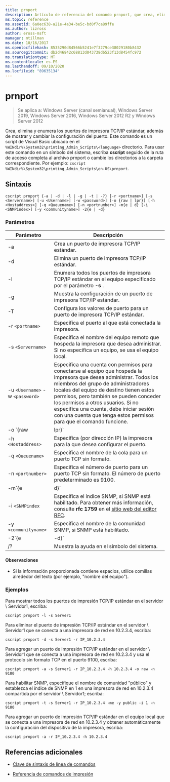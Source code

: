 ```yaml
---
title: prnport
description: Artículo de referencia del comando prnport, que crea, elimina y enumera los puertos de impresora TCP/IP estándar, además de mostrar y cambiar la configuración del puerto.
ms.topic: reference
ms.assetid: 6a0ec638-a21e-4a34-be5c-bd0f7ca89ffe
ms.author: lizross
author: eross-msft
manager: mtillman
ms.date: 10/16/2017
ms.openlocfilehash: 8535290d84566b5241e7f3279ce38029180b8432
ms.sourcegitcommit: db2d46842c68813d043738d6523f13d8454fc972
ms.translationtype: MT
ms.contentlocale: es-ES
ms.lasthandoff: 09/10/2020
ms.locfileid: "89635134"
---
```

# <a name="prnport"></a>prnport

> Se aplica a: Windows Server (canal semianual), Windows Server 2019, Windows Server 2016, Windows Server 2012 R2 y Windows Server 2012

Crea, elimina y enumera los puertos de impresora TCP/IP estándar, además de mostrar y cambiar la configuración del puerto. Este comando es un script de Visual Basic ubicado en el `%WINdir%\System32\printing_Admin_Scripts\<language>` directorio. Para usar este comando en un símbolo del sistema, escriba **cscript** seguido de la ruta de acceso completa al archivo prnport o cambie los directorios a la carpeta correspondiente. Por ejemplo: `cscript %WINdir%\System32\printing_Admin_Scripts\en-US\prnport`.

## <a name="syntax"></a>Sintaxis

```
cscript prnport {-a | -d | -l | -g | -t | -?} [-r <portname>] [-s <Servername>] [-u <Username>] [-w <password>] [-o {raw | lpr}] [-h <Hostaddress>] [-q <Queuename>] [-n <portnumber>] -m{e | d} [-i <SNMPindex>] [-y <communityname>] -2{e | -d}
```

### <a name="parameters"></a>Parámetros

| Parámetro | Descripción |
|--|--|
| -a | Crea un puerto de impresora TCP/IP estándar. |
| -d | Elimina un puerto de impresora TCP/IP estándar. |
| -l | Enumera todos los puertos de impresora TCP/IP estándar en el equipo especificado por el parámetro **-s** . |
| -g | Muestra la configuración de un puerto de impresora TCP/IP estándar. |
| -T | Configura los valores de puerto para un puerto de impresora TCP/IP estándar. |
| -r `<portname>` | Especifica el puerto al que está conectada la impresora. |
| -s `<Servername>` | Especifica el nombre del equipo remoto que hospeda la impresora que desea administrar. Si no especifica un equipo, se usa el equipo local. |
| -u `<Username>` -w `<password>` | Especifica una cuenta con permisos para conectarse al equipo que hospeda la impresora que desea administrar. Todos los miembros del grupo de administradores locales del equipo de destino tienen estos permisos, pero también se pueden conceder los permisos a otros usuarios. Si no especifica una cuenta, debe iniciar sesión con una cuenta que tenga estos permisos para que el comando funcione. |
| -o `{raw|lpr}` | Especifica el protocolo que usa el puerto: TCP RAW o TCP LPR. El protocolo TCP RAW es un protocolo de mayor rendimiento en Windows que el protocolo LPR. Si usa TCP RAW, opcionalmente puede especificar el número de puerto mediante el parámetro **-n** . El número de puerto predeterminado es 9100. |
| -h `<Hostaddress>` | Especifica (por dirección IP) la impresora para la que desea configurar el puerto. |
| -q `<Queuename>` | Especifica el nombre de la cola para un puerto TCP sin formato. |
| -n `<portnumber>` | Especifica el número de puerto para un puerto TCP sin formato. El número de puerto predeterminado es 9100. |
| -m`{e|d}` | Especifica si SNMP está habilitado. El parámetro **e** habilita SNMP. El parámetro **d** deshabilita SNMP. |
| -i `<SNMPindex` | Especifica el índice SNMP, si SNMP está habilitado. Para obtener más información, consulte **rfc 1759** en el [sitio web del editor RFC](https://www.ietf.org/rfc/rfc1759.txt?number=1759). |
| -y `<communityname>` | Especifica el nombre de la comunidad SNMP, si SNMP está habilitado. |
| -2`{e|-d}` | Especifica si las colas de impresión dobles (también conocidas como rebobinar) están habilitadas para los puertos TCP LPR. Las colas de impresión dobles son necesarias porque TCP LPR debe incluir un recuento exacto de bytes en el archivo de control que se envía a la impresora, pero el Protocolo no puede obtener el recuento del proveedor de impresión local. Por lo tanto, cuando un archivo se pone en cola en una cola de impresión lpr de TCP, también se pone en cola como un archivo temporal en el directorio system32. TCP LPR determina el tamaño del archivo temporal y envía el tamaño al servidor que ejecuta LPD. El parámetro **e** habilita las colas dobles. El parámetro **d** deshabilita las colas de impresión dobles. |
| /? | Muestra la ayuda en el símbolo del sistema. |

#### <a name="remarks"></a>Observaciones

- Si la información proporcionada contiene espacios, utilice comillas alrededor del texto (por ejemplo, "nombre del equipo").

### <a name="examples"></a>Ejemplos

Para mostrar todos los puertos de impresión TCP/IP estándar en el servidor \\ Servidor1, escriba:

```
cscript prnport -l -s Server1
```

Para eliminar el puerto de impresión TCP/IP estándar en el servidor \\ Servidor1 que se conecta a una impresora de red en 10.2.3.4, escriba:

```
cscript prnport -d -s Server1 -r IP_10.2.3.4
```

Para agregar un puerto de impresión TCP/IP estándar en el servidor \\ Servidor1 que se conecta a una impresora de red en 10.2.3.4 y usa el protocolo sin formato TCP en el puerto 9100, escriba:

```
cscript prnport -a -s Server1 -r IP_10.2.3.4 -h 10.2.3.4 -o raw -n 9100
```

Para habilitar SNMP, especifique el nombre de comunidad "público" y establezca el índice de SNMP en 1 en una impresora de red en 10.2.3.4 compartida por el servidor \\ Servidor1; escriba:

```
cscript prnport -t -s Server1 -r IP_10.2.3.4 -me -y public -i 1 -n 9100
```

Para agregar un puerto de impresión TCP/IP estándar en el equipo local que se conecta a una impresora de red en 10.2.3.4 y obtener automáticamente la configuración del dispositivo de la impresora, escriba:

```
cscript prnport -a -r IP_10.2.3.4 -h 10.2.3.4
```

## <a name="additional-references"></a>Referencias adicionales

- [Clave de sintaxis de línea de comandos](command-line-syntax-key.md)

- [Referencia de comandos de impresión](print-command-reference.md)
